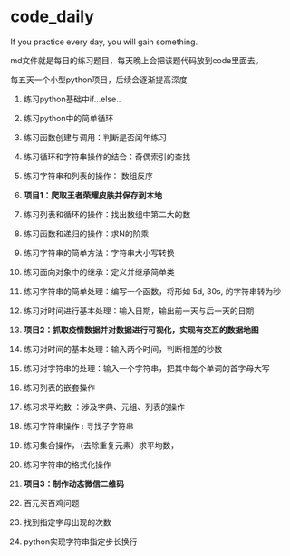 # code_daily
If you practice every day, you will gain something.

md文件就是每日的练习题目，每天晚上会把该题代码放到code里面去。

每五天一个小型python项目，后续会逐渐提高深度

1. 练习python基础中if...else..
2. 练习python中的简单循环
3. 练习函数创建与调用：判断是否闰年练习
4. 练习循环和字符串操作的结合：奇偶索引的查找
5. 练习字符串和列表的操作： 数组反序
6. **项目1：爬取王者荣耀皮肤并保存到本地**
7. 练习列表和循环的操作：找出数组中第二大的数
8. 练习函数和递归的操作：求N的阶乘
9. 练习字符串的简单方法：字符串大小写转换
10. 练习面向对象中的继承：定义并继承简单类
11. 练习字符串的简单处理：编写一个函数，将形如 5d, 30s, 的字符串转为秒‪‬‪‬‪‬‪‬‪‬‮‬‫‬‪‬‪‬‪‬‪‬‪‬‪‬‮‬‫‬‫‬‪‬‪‬‪‬‪‬‪‬‮‬‪‬‫‬‪‬‪‬‪‬‪‬‪‬‮‬‫‬‫‬‪‬‪‬‪‬‪‬‪‬‮‬‪‬‫‬‪‬‪‬‪‬‪‬‪‬‮‬‫‬‭‬
12. 练习对时间进行基本处理：输入日期，输出前一天与后一天的日期
13. **项目2：抓取疫情数据并对数据进行可视化，实现有交互的数据地图**
14. 练习对时间的基本处理：输入两个时间，判断相差的秒数
15. 练习对字符串的处理：输入一个字符串，把其中每个单词的首字母大写
16. 练习列表的嵌套操作
17. 练习求平均数 ：涉及字典、元组、列表的操作
18. 练习字符串操作 : 寻找子字符串
19. 练习集合操作，（去除重复元素）求平均数，
20. 练习字符串的格式化操作
21. **项目3：制作动态微信二维码**
22. 百元买百鸡问题
23. 找到指定字母出现的次数

24. python实现字符串指定步长换行